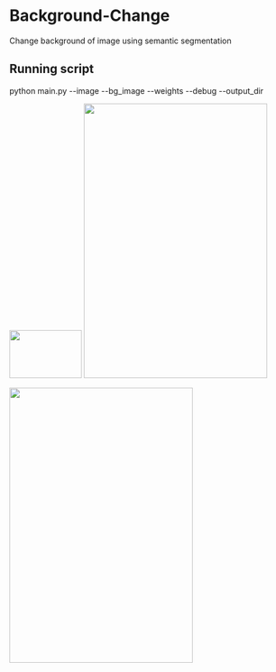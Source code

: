 # Background-Change
Change background of image using semantic segmentation

## Running script

python main.py --image --bg_image --weights --debug --output_dir


<img src="https://github.com/theAyushAT/Background-Change/blob/main/demo_images/background.jpg" width="128.0" height= "85.3"> <img src= "https://github.com/theAyushAT/Background-Change/blob/main/demo_images/image1.jpg" width= "325" height= "487.5">

<img src="https://github.com/theAyushAT/Background-Change/blob/main/demo_images/final1.png" width= "325" height= "487.5">

